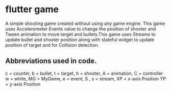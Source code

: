 # flutter game

A simple shooting game created without using any game engine.
This game uses  Accelerometer Events value to change the position of shooter and Tween animation to move target and bullets.This game uses Streams to update bullet and shooter position along with stateful widget to update position of target and for Collision detection.

## Abbreviations used in code.

c = counter,
b = bullet,
t = target,
h = shooter,
A = animation,
C = controller
w = white,
MG = MyGame,
e = event,
S , s = stream,
XP = x-axis Position
YP = y-axis Position




